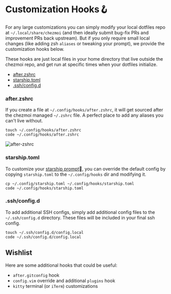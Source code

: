 # Customization Hooks:hook:

For any large customizations you can simply modify your local dotfiles repo at `~/.local/share/chezmoi` (and then ideally submit bug-fix PRs and improvement PRs back upstream). But if you only require small local changes (like adding zsh `aliases` or tweaking your prompt), we provide the customization hooks below.

These hooks are just local files in your home directory that live outside the chezmoi repo, and get run at specific times when your dotfiles initialize.

* [after.zshrc](#afterzshrc)
* [starship.toml](#starshiptoml)
* [.ssh/config.d](#sshconfigd)

### after.zshrc

If you create a file at `~/.config/hooks/after.zshrc`, it will get sourced after the chezmoi managed `~/.zshrc` file. A perfect place to add any aliases you can't live without.

```shell
touch ~/.config/hooks/after.zshrc
code ~/.config/hooks/after.zshrc
```
![after-zshrc](https://github.com/pgumeson-fabric/dotfiles/assets/145386658/2718e084-10c5-4ced-b0c8-b92827820b35)

### starship.toml

To customize your [starship prompt](https://starship.rs):rocket:, you can override the default config by copying `starship.toml` to the `~/.config/hooks` dir and modifying it.

```shell
cp ~/.config/starship.toml ~/.config/hooks/starship.toml
code ~/.config/hooks/starship.toml
```

### .ssh/config.d

To add additional SSH configs, simply add additional config files to the `~/.ssh/config.d` directory. These files will be included in your final ssh config.

```shell
touch ~/.ssh/config.d/config.local
code ~/.ssh/config.d/config.local
```

## Wishlist

Here are some additional hooks that could be useful:

* `after.gitconfig` hook
* `config.vim` override and additional `plugins` hook
* `kitty` terminal (or `iTerm`) customizations
